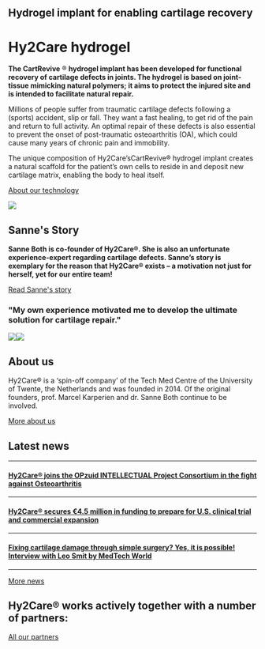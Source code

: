 ## Hydrogel implant for enabling cartilage recovery

# Hy2Care hydrogel

**The CartRevive** ® **hydrogel implant has been developed for functional recovery of cartilage defects in joints. The hydrogel is based on joint-tissue mimicking natural polymers; it aims to protect the injured site and is intended to facilitate natural repair.**

Millions of people suffer from traumatic cartilage defects following a (sports) accident, slip or fall. They want a fast healing, to get rid of the pain and return to full activity. An optimal repair of these defects is also essential to prevent the onset of post-traumatic osteoarthritis (OA), which could cause many years of chronic pain and immobility.

The unique composition of Hy2Care’sCartRevive® hydrogel implant creates a natural scaffold for the patient’s own cells to reside in and deposit new cartilage matrix, enabling the body to heal itself.

[About our technology](https://www.hy2care.com/en/technology)

![](https://www.hy2care.com/public/files/images/Home/CartRevive%20hydrogel%20Cartilage%20defects%20in%20joints.jpg)

## Sanne's Story

**Sanne Both is co-founder of Hy2Care®. She is also an unfortunate experience-expert regarding cartilage defects. Sanne’s story is exemplary for the reason that Hy2Care® exists – a motivation not just for herself, yet for our entire team!**

[Read Sanne's story](https://www.hy2care.com/en/sanne-s-story)

### "My own experience motivated me to develop the ultimate solution for cartilage repair."

![](https://www.hy2care.com/public/files/images/Home/Sanne%20Both.png)![](https://www.hy2care.com/public/files/images/home/Sanne.png)

## About us

Hy2Care® is a ‘spin-off company’ of the Tech Med Centre of the University of Twente, the Netherlands and was founded in 2014. Of the original founders, prof. Marcel Karperien and dr. Sanne Both continue to be involved.

[More about us](https://www.hy2care.com/en/about-us)

## Latest news

* * *

#### [Hy2Care® joins the OPzuid INTELLECTUAL Project Consortium in the fight against Osteoarthritis](https://www.hy2care.com/en/news/hy2carer-joins-the-opzuid-intellectual-project-consortium-in-the-fight-against-osteoarthritis)

* * *

#### [Hy2Care® secures €4.5 million in funding to prepare for U.S. clinical trial and commercial expansion](https://www.hy2care.com/en/news/hy2carer-secures-eur45-million-in-funding-to-prepare-for-us-clinical-trial-and-commercial-expansion)

* * *

#### [Fixing cartilage damage through simple surgery? Yes, it is possible! Interview with Leo Smit by MedTech World](https://www.hy2care.com/en/news/fixing-cartilage-damage-through-simple-surgery-yes-it-is-possible-interview-with-leo-smit-by-medtech-world)

* * *

[More news](https://www.hy2care.com/en/news)

## Hy2Care® works actively together with a number of partners:

[All our partners](https://www.hy2care.com/en/partners)